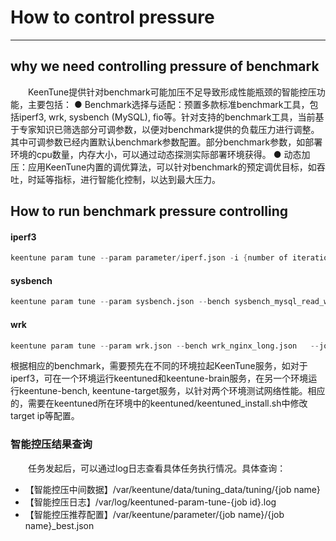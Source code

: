 # How to control pressure
---
## why we need controlling pressure of benchmark  
  KeenTune提供针对benchmark可能加压不足导致形成性能瓶颈的智能控压功能，主要包括：
● Benchmark选择与适配：预置多款标准benchmark工具，包括iperf3, wrk, sysbench (MySQL), fio等。针对支持的benchmark工具，当前基于专家知识已筛选部分可调参数，以便对benchmark提供的负载压力进行调整。其中可调参数已经内置默认benchmark参数配置。部分benchmark参数，如部署环境的cpu数量，内存大小，可以通过动态探测实际部署环境获得。
● 动态加压：应用KeenTune内置的调优算法，可以针对benchmark的预定调优目标，如吞吐，时延等指标，进行智能化控制，以达到最大压力。


## How to run benchmark pressure controlling  
#### iperf3
```s
keentune param tune --param parameter/iperf.json -i {number of iteration} --bench benchmark/iperf/iperf_bench.json --job {job_name}
```
#### sysbench
```s
keentune param tune --param sysbench.json --bench sysbench_mysql_read_write.json --job {job_name} --iteration {number of iteration}
```
#### wrk
```s
keentune param tune --param wrk.json --bench wrk_nginx_long.json   --job {job_name} --iteration {number of iteration}
```
根据相应的benchmark，需要预先在不同的环境拉起KeenTune服务，如对于iperf3，可在一个环境运行keentuned和keentune-brain服务，在另一个环境运行keentune-bench, keentune-target服务，以针对两个环境测试网络性能。相应的，需要在keentuned所在环境中的keentuned/keentuned_install.sh中修改target ip等配置。

### 智能控压结果查询
  任务发起后，可以通过log日志查看具体任务执行情况。具体查询：
+ 【智能控压中间数据】/var/keentune/data/tuning_data/tuning/{job name}
+ 【智能控压日志】/var/log/keentuned-param-tune-{job id}.log
+ 【智能控压推荐配置】/var/keentune/parameter/{job name}/{job name}_best.json